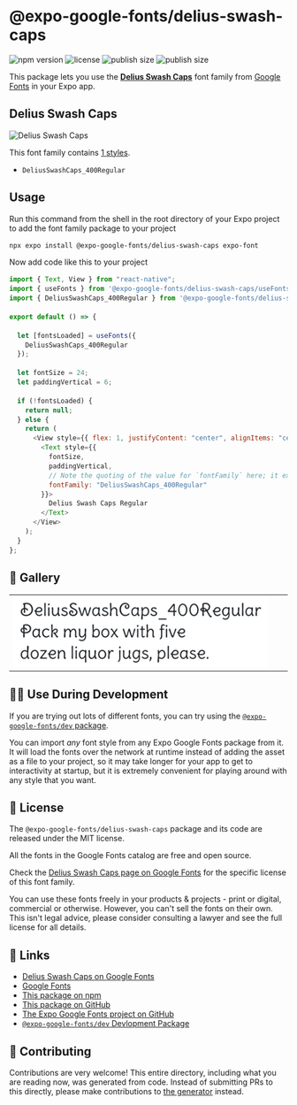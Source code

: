 # @expo-google-fonts/delius-swash-caps

![npm version](https://flat.badgen.net/npm/v/@expo-google-fonts/delius-swash-caps)
![license](https://flat.badgen.net/github/license/expo/google-fonts)
![publish size](https://flat.badgen.net/packagephobia/install/@expo-google-fonts/delius-swash-caps)
![publish size](https://flat.badgen.net/packagephobia/publish/@expo-google-fonts/delius-swash-caps)

This package lets you use the [**Delius Swash Caps**](https://fonts.google.com/specimen/Delius+Swash+Caps) font family from [Google Fonts](https://fonts.google.com/) in your Expo app.

## Delius Swash Caps

![Delius Swash Caps](./font-family.png)

This font family contains [1 styles](#-gallery).

- `DeliusSwashCaps_400Regular`

## Usage

Run this command from the shell in the root directory of your Expo project to add the font family package to your project

```sh
npx expo install @expo-google-fonts/delius-swash-caps expo-font
```

Now add code like this to your project

```js
import { Text, View } from "react-native";
import { useFonts } from '@expo-google-fonts/delius-swash-caps/useFonts';
import { DeliusSwashCaps_400Regular } from '@expo-google-fonts/delius-swash-caps/400Regular';

export default () => {

  let [fontsLoaded] = useFonts({
    DeliusSwashCaps_400Regular
  });

  let fontSize = 24;
  let paddingVertical = 6;

  if (!fontsLoaded) {
    return null;
  } else {
    return (
      <View style={{ flex: 1, justifyContent: "center", alignItems: "center" }}>
        <Text style={{
          fontSize,
          paddingVertical,
          // Note the quoting of the value for `fontFamily` here; it expects a string!
          fontFamily: "DeliusSwashCaps_400Regular"
        }}>
          Delius Swash Caps Regular
        </Text>
      </View>
    );
  }
};
```

## 🔡 Gallery


||||
|-|-|-|
|![DeliusSwashCaps_400Regular](./400Regular/DeliusSwashCaps_400Regular.ttf.png)||||


## 👩‍💻 Use During Development

If you are trying out lots of different fonts, you can try using the [`@expo-google-fonts/dev` package](https://github.com/expo/google-fonts/tree/master/font-packages/dev#readme).

You can import _any_ font style from any Expo Google Fonts package from it. It will load the fonts over the network at runtime instead of adding the asset as a file to your project, so it may take longer for your app to get to interactivity at startup, but it is extremely convenient for playing around with any style that you want.


## 📖 License

The `@expo-google-fonts/delius-swash-caps` package and its code are released under the MIT license.

All the fonts in the Google Fonts catalog are free and open source.

Check the [Delius Swash Caps page on Google Fonts](https://fonts.google.com/specimen/Delius+Swash+Caps) for the specific license of this font family.

You can use these fonts freely in your products & projects - print or digital, commercial or otherwise. However, you can't sell the fonts on their own. This isn't legal advice, please consider consulting a lawyer and see the full license for all details.

## 🔗 Links

- [Delius Swash Caps on Google Fonts](https://fonts.google.com/specimen/Delius+Swash+Caps)
- [Google Fonts](https://fonts.google.com/)
- [This package on npm](https://www.npmjs.com/package/@expo-google-fonts/delius-swash-caps)
- [This package on GitHub](https://github.com/expo/google-fonts/tree/master/font-packages/delius-swash-caps)
- [The Expo Google Fonts project on GitHub](https://github.com/expo/google-fonts)
- [`@expo-google-fonts/dev` Devlopment Package](https://github.com/expo/google-fonts/tree/master/font-packages/dev)

## 🤝 Contributing

Contributions are very welcome! This entire directory, including what you are reading now, was generated from code. Instead of submitting PRs to this directly, please make contributions to [the generator](https://github.com/expo/google-fonts/tree/master/packages/generator) instead.
